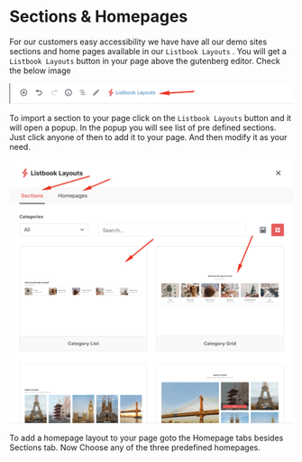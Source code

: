 # Sections & Homepages

For our customers easy accessibility we have have all our demo sites sections and home pages available in our `Listbook Layouts` . You will get a `Listbook Layouts` button in your page above the gutenberg editor. Check the below image

![](/assets/layouts-button.png)

To import a section to your page click on the `Listbook Layouts` button and it will open a popup. In the popup you will see list of pre defined sections. Just click anyone of then to add it to your page. And then modify it as your need.

![](/assets/all-layouts.png)

To add a homepage layout to your page goto the Homepage tabs besides Sections tab. Now Choose any of the three predefined homepages. 

